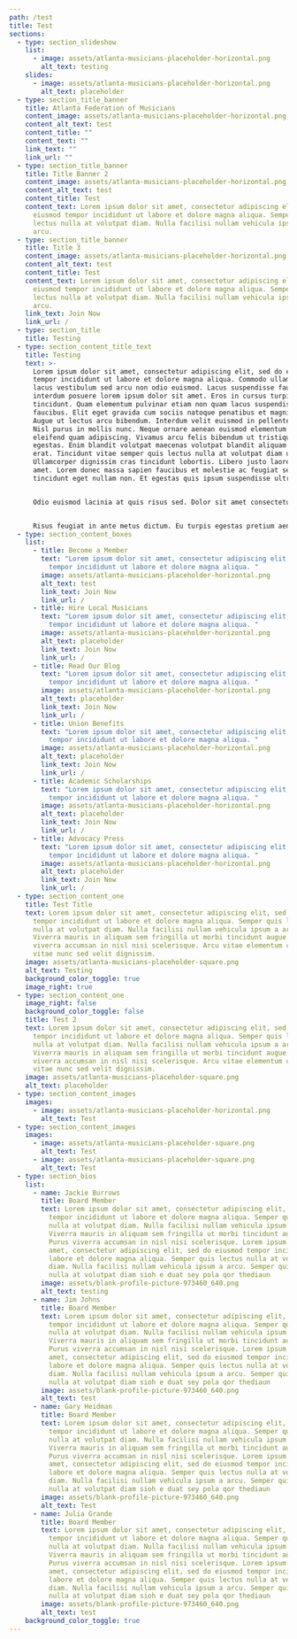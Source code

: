 ```yaml
---
path: /test
title: Test
sections:
  - type: section_slideshow
    list:
      - image: assets/atlanta-musicians-placeholder-horizontal.png
        alt_text: testing
    slides:
      - image: assets/atlanta-musicians-placeholder-horizontal.png
        alt_text: placeholder
  - type: section_title_banner
    title: Atlanta Federation of Musicians
    content_image: assets/atlanta-musicians-placeholder-horizontal.png
    content_alt_text: test
    content_title: ""
    content_text: ""
    link_text: ""
    link_url: ""
  - type: section_title_banner
    title: Title Banner 2
    content_image: assets/atlanta-musicians-placeholder-horizontal.png
    content_alt_text: test
    content_title: Test
    content_text: Lorem ipsum dolor sit amet, consectetur adipiscing elit, sed do
      eiusmod tempor incididunt ut labore et dolore magna aliqua. Semper quis
      lectus nulla at volutpat diam. Nulla facilisi nullam vehicula ipsum a
      arcu.
  - type: section_title_banner
    title: Title 3
    content_image: assets/atlanta-musicians-placeholder-horizontal.png
    content_alt_text: test
    content_title: Test
    content_text: Lorem ipsum dolor sit amet, consectetur adipiscing elit, sed do
      eiusmod tempor incididunt ut labore et dolore magna aliqua. Semper quis
      lectus nulla at volutpat diam. Nulla facilisi nullam vehicula ipsum a
      arcu.
    link_text: Join Now
    link_url: /
  - type: section_title
    title: Testing
  - type: section_content_title_text
    title: Testing
    text: >-
      Lorem ipsum dolor sit amet, consectetur adipiscing elit, sed do eiusmod
      tempor incididunt ut labore et dolore magna aliqua. Commodo ullamcorper a
      lacus vestibulum sed arcu non odio euismod. Lacus suspendisse faucibus
      interdum posuere lorem ipsum dolor sit amet. Eros in cursus turpis massa
      tincidunt. Quam elementum pulvinar etiam non quam lacus suspendisse
      faucibus. Elit eget gravida cum sociis natoque penatibus et magnis dis.
      Augue ut lectus arcu bibendum. Interdum velit euismod in pellentesque.
      Nisl purus in mollis nunc. Neque ornare aenean euismod elementum nisi quis
      eleifend quam adipiscing. Vivamus arcu felis bibendum ut tristique et
      egestas. Enim blandit volutpat maecenas volutpat blandit aliquam etiam
      erat. Tincidunt vitae semper quis lectus nulla at volutpat diam ut.
      Ullamcorper dignissim cras tincidunt lobortis. Libero justo laoreet sit
      amet. Lorem donec massa sapien faucibus et molestie ac feugiat sed. Nisl
      tincidunt eget nullam non. Et egestas quis ipsum suspendisse ultrices.


      Odio euismod lacinia at quis risus sed. Dolor sit amet consectetur adipiscing elit. Et malesuada fames ac turpis egestas sed. Leo a diam sollicitudin tempor id eu nisl. Sed viverra ipsum nunc aliquet bibendum. Nunc pulvinar sapien et ligula ullamcorper. Quam pellentesque nec nam aliquam sem et tortor consequat id. Ac orci phasellus egestas tellus rutrum tellus pellentesque eu tincidunt. Parturient montes nascetur ridiculus mus mauris vitae ultricies. Etiam sit amet nisl purus in mollis nunc.


      Risus feugiat in ante metus dictum. Eu turpis egestas pretium aenean pharetra magna ac placerat vestibulum. Scelerisque purus semper eget duis at tellus at. Nulla posuere sollicitudin aliquam ultrices sagittis orci. Mauris rhoncus aenean vel elit scelerisque mauris pellentesque. Amet justo donec enim diam vulputate ut pharetra sit amet. Feugiat vivamus at augue eget arcu dictum varius duis at. Vel pharetra vel turpis nunc eget lorem dolor sed. Pharetra massa massa ultricies mi. Nunc sed id semper risus in hendrerit gravida. Ac orci phasellus egestas tellus rutrum. Id velit ut tortor pretium viverra suspendisse. Elementum nibh tellus molestie nunc non blandit massa. Sed sed risus pretium quam vulputate dignissim. Ultrices in iaculis nunc sed augue lacus viverra vitae congue. Scelerisque mauris pellentesque pulvinar pellentesque habitant morbi tristique senectus et.
  - type: section_content_boxes
    list:
      - title: Become a Member
        text: "Lorem ipsum dolor sit amet, consectetur adipiscing elit, sed do eiusmod
          tempor incididunt ut labore et dolore magna aliqua. "
        image: assets/atlanta-musicians-placeholder-horizontal.png
        alt_text: test
        link_text: Join Now
        link_url: /
      - title: Hire Local Musicians
        text: "Lorem ipsum dolor sit amet, consectetur adipiscing elit, sed do eiusmod
          tempor incididunt ut labore et dolore magna aliqua. "
        image: assets/atlanta-musicians-placeholder-horizontal.png
        alt_text: placeholder
        link_text: Join Now
        link_url: /
      - title: Read Our Blog
        text: "Lorem ipsum dolor sit amet, consectetur adipiscing elit, sed do eiusmod
          tempor incididunt ut labore et dolore magna aliqua. "
        image: assets/atlanta-musicians-placeholder-horizontal.png
        alt_text: placeholder
        link_text: Join Now
        link_url: /
      - title: Union Benefits
        text: "Lorem ipsum dolor sit amet, consectetur adipiscing elit, sed do eiusmod
          tempor incididunt ut labore et dolore magna aliqua. "
        image: assets/atlanta-musicians-placeholder-horizontal.png
        alt_text: placeholder
        link_text: Join Now
        link_url: /
      - title: Academic Scholarships
        text: "Lorem ipsum dolor sit amet, consectetur adipiscing elit, sed do eiusmod
          tempor incididunt ut labore et dolore magna aliqua. "
        image: assets/atlanta-musicians-placeholder-horizontal.png
        alt_text: placeholder
        link_text: Join Now
        link_url: /
      - title: Advocacy Press
        text: "Lorem ipsum dolor sit amet, consectetur adipiscing elit, sed do eiusmod
          tempor incididunt ut labore et dolore magna aliqua. "
        image: assets/atlanta-musicians-placeholder-horizontal.png
        alt_text: placeholder
        link_text: Join Now
        link_url: /
  - type: section_content_one
    title: Test Title
    text: Lorem ipsum dolor sit amet, consectetur adipiscing elit, sed do eiusmod
      tempor incididunt ut labore et dolore magna aliqua. Semper quis lectus
      nulla at volutpat diam. Nulla facilisi nullam vehicula ipsum a arcu.
      Viverra mauris in aliquam sem fringilla ut morbi tincidunt augue. Purus
      viverra accumsan in nisl nisi scelerisque. Arcu vitae elementum curabitur
      vitae nunc sed velit dignissim.
    image: assets/atlanta-musicians-placeholder-square.png
    alt_text: Testing
    background_color_toggle: true
    image_right: true
  - type: section_content_one
    image_right: false
    background_color_toggle: false
    title: Test 2
    text: Lorem ipsum dolor sit amet, consectetur adipiscing elit, sed do eiusmod
      tempor incididunt ut labore et dolore magna aliqua. Semper quis lectus
      nulla at volutpat diam. Nulla facilisi nullam vehicula ipsum a arcu.
      Viverra mauris in aliquam sem fringilla ut morbi tincidunt augue. Purus
      viverra accumsan in nisl nisi scelerisque. Arcu vitae elementum curabitur
      vitae nunc sed velit dignissim.
    image: assets/atlanta-musicians-placeholder-square.png
    alt_text: placeholder
  - type: section_content_images
    images:
      - image: assets/atlanta-musicians-placeholder-horizontal.png
        alt_text: Test
  - type: section_content_images
    images:
      - image: assets/atlanta-musicians-placeholder-square.png
        alt_text: Test
      - image: assets/atlanta-musicians-placeholder-square.png
        alt_text: Test
  - type: section_bios
    list:
      - name: Jackie Burrows
        title: Board Member
        text: Lorem ipsum dolor sit amet, consectetur adipiscing elit, sed do eiusmod
          tempor incididunt ut labore et dolore magna aliqua. Semper quis lectus
          nulla at volutpat diam. Nulla facilisi nullam vehicula ipsum a arcu.
          Viverra mauris in aliquam sem fringilla ut morbi tincidunt augue.
          Purus viverra accumsan in nisl nisi scelerisque. Lorem ipsum dolor sit
          amet, consectetur adipiscing elit, sed do eiusmod tempor incididunt ut
          labore et dolore magna aliqua. Semper quis lectus nulla at volutpat
          diam. Nulla facilisi nullam vehicula ipsum a arcu. Semper quis lectus
          nulla at volutpat diam sioh e duat sey pola qor thediaun
        image: assets/blank-profile-picture-973460_640.png
        alt_text: testing
      - name: Jim Johns
        title: Board Member
        text: Lorem ipsum dolor sit amet, consectetur adipiscing elit, sed do eiusmod
          tempor incididunt ut labore et dolore magna aliqua. Semper quis lectus
          nulla at volutpat diam. Nulla facilisi nullam vehicula ipsum a arcu.
          Viverra mauris in aliquam sem fringilla ut morbi tincidunt augue.
          Purus viverra accumsan in nisl nisi scelerisque. Lorem ipsum dolor sit
          amet, consectetur adipiscing elit, sed do eiusmod tempor incididunt ut
          labore et dolore magna aliqua. Semper quis lectus nulla at volutpat
          diam. Nulla facilisi nullam vehicula ipsum a arcu. Semper quis lectus
          nulla at volutpat diam sioh e duat sey pola qor thediaun
        image: assets/blank-profile-picture-973460_640.png
        alt_text: test
      - name: Gary Heidman
        title: Board Member
        text: Lorem ipsum dolor sit amet, consectetur adipiscing elit, sed do eiusmod
          tempor incididunt ut labore et dolore magna aliqua. Semper quis lectus
          nulla at volutpat diam. Nulla facilisi nullam vehicula ipsum a arcu.
          Viverra mauris in aliquam sem fringilla ut morbi tincidunt augue.
          Purus viverra accumsan in nisl nisi scelerisque. Lorem ipsum dolor sit
          amet, consectetur adipiscing elit, sed do eiusmod tempor incididunt ut
          labore et dolore magna aliqua. Semper quis lectus nulla at volutpat
          diam. Nulla facilisi nullam vehicula ipsum a arcu. Semper quis lectus
          nulla at volutpat diam sioh e duat sey pola qor thediaun
        image: assets/blank-profile-picture-973460_640.png
        alt_text: Test
      - name: Julia Grande
        title: Board Member
        text: Lorem ipsum dolor sit amet, consectetur adipiscing elit, sed do eiusmod
          tempor incididunt ut labore et dolore magna aliqua. Semper quis lectus
          nulla at volutpat diam. Nulla facilisi nullam vehicula ipsum a arcu.
          Viverra mauris in aliquam sem fringilla ut morbi tincidunt augue.
          Purus viverra accumsan in nisl nisi scelerisque. Lorem ipsum dolor sit
          amet, consectetur adipiscing elit, sed do eiusmod tempor incididunt ut
          labore et dolore magna aliqua. Semper quis lectus nulla at volutpat
          diam. Nulla facilisi nullam vehicula ipsum a arcu. Semper quis lectus
          nulla at volutpat diam sioh e duat sey pola qor thediaun
        image: assets/blank-profile-picture-973460_640.png
        alt_text: test
    background_color_toggle: true
---
```


